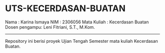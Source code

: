 # UTS-KECERDASAN-BUATAN

Nama : Karina Ismaya
NIM : 2306056
Mata Kuliah : Kecerdasan Buatan
Dosen pengampu: Leni Fitriani, S.T., M.Kom.
__________________________________________________________________________________
Repository ini berisi proyek Ujian Tengah Semester mata kuliah Kecerdasan Buatan.
